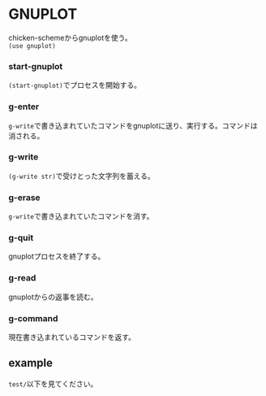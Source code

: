 # GNUPLOT
chicken-schemeからgnuplotを使う。  
`(use gnuplot)`

### start-gnuplot 

`(start-gnuplot)`でプロセスを開始する。

### g-enter 
`g-write`で書き込まれていたコマンドをgnuplotに送り、実行する。コマンドは消される。

### g-write 
`(g-write str)`で受けとった文字列を蓄える。

### g-erase
`g-write`で書き込まれていたコマンドを消す。

### g-quit 
gnuplotプロセスを終了する。

### g-read
gnuplotからの返事を読む。

### g-command
現在書き込まれているコマンドを返す。

## example

`test/`以下を見てください。
